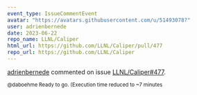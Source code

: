 ```yaml
---
event_type: IssueCommentEvent
avatar: "https://avatars.githubusercontent.com/u/51493078?"
user: adrienbernede
date: 2023-06-22
repo_name: LLNL/Caliper
html_url: https://github.com/LLNL/Caliper/pull/477
repo_url: https://github.com/LLNL/Caliper
---
```


<a href='https://github.com/adrienbernede' target='_blank'>adrienbernede</a> commented on issue <a href='https://github.com/LLNL/Caliper/pull/477' target='_blank'>LLNL/Caliper#477</a>.

<small>@daboehme Ready to go. (Execution time reduced to ~7 minutes 